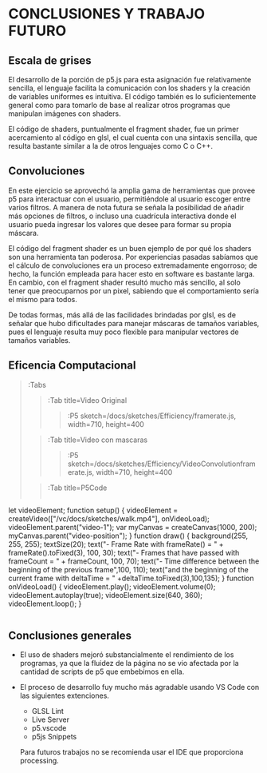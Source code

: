 # CONCLUSIONES Y TRABAJO FUTURO

## Escala de grises

El desarrollo de la porción de p5.js para esta asignación fue relativamente sencilla, el lenguaje facilita la comunicación con los shaders y la creación de variables uniformes es intuitiva. El código también es lo suficientemente general como para tomarlo de base al realizar otros programas que manipulan imágenes con shaders.

El código de shaders, puntualmente el fragment shader, fue un primer acercamiento al código en glsl, el cual cuenta con una sintaxis sencilla, que resulta bastante similar a la de otros lenguajes como C o C++.

## Convoluciones

En este ejercicio se aprovechó la amplia gama de herramientas que provee p5 para interactuar con el usuario, permitiéndole al usuario escoger entre varios filtros. A manera de nota futura se señala la posibilidad de añadir más opciones de filtros, o incluso una cuadrícula interactiva donde el usuario pueda ingresar los valores que desee para formar su propia máscara.

El código del fragment shader es un buen ejemplo de por qué los shaders son una herramienta tan poderosa. Por experiencias pasadas sabíamos que el cálculo de convoluciones era un proceso extremadamente engorroso; de hecho, la función empleada para hacer esto en software es bastante larga. En cambio, con el fragment shader resultó mucho más sencillo, al solo tener que preocuparnos por un pixel, sabiendo que el comportamiento sería el mismo para todos.


De todas formas, más allá de las facilidades brindadas por glsl, es de señalar que hubo dificultades para manejar máscaras de tamaños variables, pues el lenguaje resulta muy poco flexible para manipular vectores de tamaños variables.

## Eficencia Computacional
> :Tabs
> > :Tab title=Video Original
> > >
> > > :P5 sketch=/docs/sketches/Efficiency/framerate.js, width=710, height=400
>
> > :Tab title=Video con mascaras
> > >
> > > :P5 sketch=/docs/sketches/Efficiency/VideoConvolutionframerate.js, width=710, height=400
>
> > :Tab title=P5Code
> >
> > ```js
let videoElement;
function setup() {
  videoElement = createVideo(["/vc/docs/sketches/walk.mp4"], onVideoLoad);
  videoElement.parent("video-1");
  var myCanvas = createCanvas(1000, 200);
  myCanvas.parent("video-position");
}
function draw() {
  background(255, 255, 255);
  textSize(20);
  text("- Frame Rate with frameRate() = " + frameRate().toFixed(3), 100, 30);
  text("- Frames that have passed with frameCount = " + frameCount, 100, 70);
  text("- Time difference between the beginning of the previous frame",100, 110);
  text("and the beginning of the current frame with deltaTime = " +deltaTime.toFixed(3),100,135);
}
function onVideoLoad() {
  videoElement.play();
  videoElement.volume(0);
  videoElement.autoplay(true);
  videoElement.size(640, 360);
  videoElement.loop();
}
> > ```

## Conclusiones generales

- El uso de shaders mejoró substancialmente el rendimiento de los programas, ya que la fluidez de la página no se vio afectada por la cantidad de scripts de p5 que embebimos en ella.
- El proceso de desarrollo fuy mucho más agradable usando VS Code con las siguientes extenciones.
    - GLSL Lint
    - Live Server
    - p5.vscode
    - p5js Snippets

  Para futuros trabajos no se recomienda usar el IDE que proporciona processing.